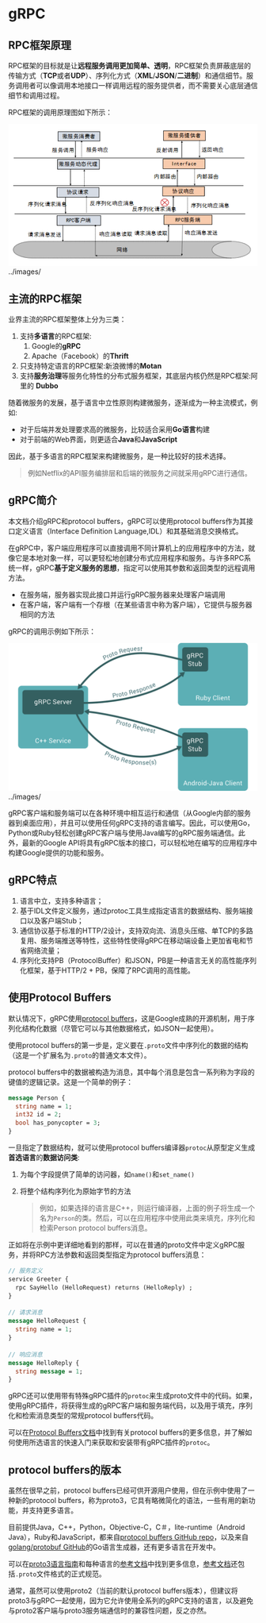 # gRPC

## RPC框架原理

RPC框架的目标就是让**远程服务调用更加简单、透明**，RPC框架负责屏蔽底层的传输方式（**TCP**或者**UDP**）、序列化方式（**XML**/**JSON**/**二进制**）和通信细节。服务调用者可以像调用本地接口一样调用远程的服务提供者，而不需要关心底层通信细节和调用过程。

RPC框架的调用原理图如下所示：

![image](/docs/images/RPC.png)../images/

## 主流的RPC框架

业界主流的RPC框架整体上分为三类：

1. 支持**多语言**的RPC框架:
   1. Google的**gRPC**
   2. Apache（Facebook）的**Thrift**
2. 只支持特定语言的RPC框架:新浪微博的**Motan**
3. 支持**服务治理**等服务化特性的分布式服务框架，其底层内核仍然是RPC框架:阿里的
**Dubbo**

随着微服务的发展，基于语言中立性原则构建微服务，逐渐成为一种主流模式，例如:

- 对于后端并发处理要求高的微服务，比较适合采用**Go语言**构建
- 对于前端的Web界面，则更适合**Java**和**JavaScript**

因此，基于多语言的RPC框架来构建微服务，是一种比较好的技术选择。

>例如Netflix的API服务编排层和后端的微服务之间就采用gRPC进行通信。

## gRPC简介

本文档介绍gRPC和protocol buffers，gRPC可以使用protocol buffers作为其接口定义语言（Interface Definition Language,IDL）和其基础消息交换格式。

在gRPC中，客户端应用程序可以直接调用不同计算机上的应用程序中的方法，就像它是本地对象一样，可以更轻松地创建分布式应用程序和服务。与许多RPC系统一样，gRPC**基于定义服务的思想**，指定可以使用其参数和返回类型的远程调用方法。

- 在服务端，服务器实现此接口并运行gRPC服务器来处理客户端调用
- 在客户端，客户端有一个存根（在某些语言中称为客户端），它提供与服务器相同的方法

gRPC的调用示例如下所示：

![image](/docs/images/landing-2.svg)../images/

gRPC客户端和服务端可以在各种环境中相互运行和通信（从Google内部的服务器到桌面应用），并且可以使用任何gRPC支持的语言编写。因此，可以使用Go，Python或Ruby轻松创建gRPC客户端与使用Java编写的gRPC服务端通信。此外，最新的Google API将具有gRPC版本的接口，可以轻松地在编写的应用程序中构建Google提供的功能和服务。

## gRPC特点

1. 语言中立，支持多种语言；
2. 基于IDL文件定义服务，通过protoc工具生成指定语言的数据结构、服务端接口以及客户端Stub；
3. 通信协议基于标准的HTTP/2设计，支持双向流、消息头压缩、单TCP的多路复用、服务端推送等特性，这些特性使得gRPC在移动端设备上更加省电和节省网络流量；
4. 序列化支持PB（ProtocolBuffer）和JSON，PB是一种语言无关的高性能序列化框架，基于HTTP/2 + PB，保障了RPC调用的高性能。

## 使用Protocol Buffers

默认情况下，gRPC使用[protocol buffers](https://developers.google.com/protocol-buffers/docs/overview)，这是Google成熟的开源机制，用于序列化结构化数据（尽管它可以与其他数据格式，如JSON一起使用）。

使用protocol buffers的第一步是，定义要在`.proto`文件中序列化的数据的结构（这是一个扩展名为`.proto`的普通文本文件）。

protocol buffers中的数据被构造为消息，其中每个消息是包含一系列称为字段的键值的逻辑记录。这是一个简单的例子：

```protobuf
message Person {
  string name = 1;
  int32 id = 2;
  bool has_ponycopter = 3;
}
```

一旦指定了数据结构，就可以使用protocol buffers编译器`protoc`从原型定义生成**首选语言**的**数据访问类**:

1. 为每个字段提供了简单的访问器，如`name()`和`set_name()`
2. 将整个结构序列化为原始字节的方法

    > 例如，如果选择的语言是C++，则运行编译器，上面的例子将生成一个名为`Person`的类。然后，可以在应用程序中使用此类来填充，序列化和检索Person protocol buffers消息。

正如将在示例中更详细地看到的那样，可以在普通的proto文件中定义gRPC服务，并将RPC方法参数和返回类型指定为protocol buffers消息：

```protobuf
// 服务定义
service Greeter {
  rpc SayHello (HelloRequest) returns (HelloReply) ;
}

// 请求消息
message HelloRequest {
  string name = 1;
}

// 响应消息
message HelloReply {
  string message = 1;
}
```

gRPC还可以使用带有特殊gRPC插件的`protoc`来生成proto文件中的代码。如果，使用gRPC插件，将获得生成的gRPC客户端和服务端代码，以及用于填充，序列化和检索消息类型的常规protocol buffers代码。

可以在[Protocol Buffers文档](https://developers.google.com/protocol-buffers/docs/overview)中找到有关protocol buffers的更多信息，并了解如何使用所选语言的快速入门来获取和安装带有gRPC插件的`protoc`。

## protocol buffers的版本

虽然在很早之前，protocol buffers已经可供开源用户使用，但在示例中使用了一种新的protocol buffers，称为proto3，它具有略微简化的语法，一些有用的新功能，并支持更多语言。

目前提供Java，C++，Python，Objective-C，C＃，lite-runtime（Android Java），Ruby和JavaScript，都来自[protocol buffers GitHub repo](https://github.com/google/protobuf/releases)，以及来自[golang/protobuf GitHub](https://github.com/golang/protobuf)的Go语言生成器，还有更多语言在开发中。

可以在[proto3语言指南](https://developers.google.com/protocol-buffers/docs/proto3)和每种语言的[参考文档](https://developers.google.com/protocol-buffers/docs/reference/overview)中找到更多信息，[参考文档](https://developers.google.com/protocol-buffers/docs/reference/proto3-spec)还包括`.proto`文件格式的正式规范。

通常，虽然可以使用proto2（当前的默认protocol buffers版本），但建议将proto3与gRPC一起使用，因为它允许使用全系列的gRPC支持的语言，以及避免与proto2客户端与proto3服务端通信时的兼容性问题，反之亦然。

